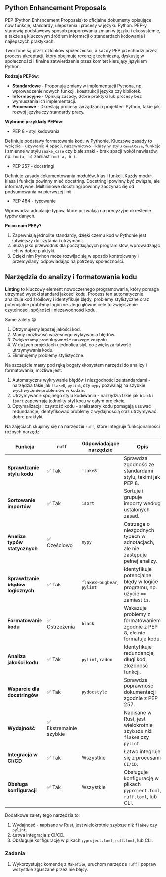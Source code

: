 ## Python Enhancement Proposals

PEP (Python Enhancement Proposals) to oficjalne dokumenty opisujące now funkcje, standardy, ulepszenia i procesy w języku Python. PEP-y stanowią podstawowy sposób proponowania zmian w języku i ekosystemie, a także są kluczowym źródłem informacji o standardach kodowania i najlepszych praktykach.

Tworzone są przez członków społeczności, a każdy PEP przechodzi przez process akceptacji, który obejmuje recenzję techniczną, dyskusję w społeczności i finalne zatwierdzenie przez komitet kierujący językiem Python.

**Rodzaje PEPów**:

- **Standardowe** - Proponują zmiany w implementacji Pythona, np. wprowadzenie nowych funkcji, konstrukcji języka czy bibliotek.
- **Informacyjne** - Opisują zasady, dobre praktyki lub procesy bez wymuszania ich implementacji.
- **Procesowe** - Określają procesy zarządzania projektem Python, takie jak rozwój języka czy standardy pracy.

**Wybrane przykłady PEPów**:

- PEP 8 - styl kodowania

Definiuje podstawy formatowania kodu w Pythonie. Kluczowe zasady to wcięcia - używanie 4 spacji, nazewnictwo - klasy w stylu `CamelCase`, funkcje i zmienne w stylu `snake_case` czy białe znaki - brak spacji wokół nawiasów, np. `foo(a, b)` zamiast `foo( a, b )`.

- PEP 257 - docstringi

Definiuje zasady dokumentowania modułów, klas i funkcji. Każdy moduł, klasa i funkcja powinny mieć docstring. Docstringi powinny być zwięzłe, ale informatywne. Multiliniowe docstringi powinny zaczynać się od podsumowania na pierwszej linii.

- PEP 484 - typowanie

Wprowadza adnotacje typów, które pozwalają na precyzyjne określenie typów danych.

**Po co nam PEPy?**

1. Zapewniają jednolite standardy, dzięki czemu kod w Pythonie jest łatwiejszy do czytania i utrzymania.
2. Służą jako przewodnik dla początkujących programistów, wprowadzając ich w dobre praktyki.
3. Dzięki nim Python może rozwijać się w sposób kontrolowany i przemyślany, odpowiadając na potrzeby społeczności.

## Narzędzia do analizy i formatowania kodu

**Linting** to kluczowy element nowoczesnego programowania, który pomaga utrzymać wysoki standard jakości kodu. Process ten automatycznie analizuje kod źródłowy i identyfikuje błędy, problemy stylistyczne oraz potencjalne problemy logiczne. Jego główne cele to zwiększenie czytelności, spójności i niezawodności kodu.

Same zalety 😁

1. Otrzymujemy lepszej jakości kod.
2. Mamy możliwość wczesnego wykrywania błędów.
3. Zwiększamy produktywność naszego zespołu.
4. W dużych projektach ujednolica styl, co zwiększa łatwość utrzymywania kodu.
5. Eliminujemy problemy stylistyczne.

Na szczęście mamy pod ręką bogaty ekosystem narzędzi do analizy i formatowania, możliwe jest:

1. Automatyczne wykrywanie błędów i niezgodności ze standardami - narzędzia takie jak `flake8`, `pylint`, czy `mypy` pozwalają na szybkie wychwycenie problemów w kodzie.
2. Utrzymywanie spójnego stylu kodowania - narzędzia takie jak `black` i `isort` zapewniają jednolity styl kodu w całym projekcie.
3. Optymalizacja i czystość kodu - analizatory kodu pomagają usuwać redundancje, identyfikować problemy z wydajnością oraz utrzymywać dobre praktyki.

Na zajęciach skupimy się na narzędziu `ruff`, które integruje funkcjonalności różnych narzędzi:

| **Funkcja**                       | **`ruff`**              | **Odpowiadające narzędzie** | **Opis**                                                                        |
| --------------------------------- | ----------------------- | --------------------------- | ------------------------------------------------------------------------------- |
| **Sprawdzanie stylu kodu**        | ✅ Tak                  | `flake8`                    | Sprawdza zgodność ze standardami stylu, takimi jak PEP 8.                       |
| **Sortowanie importów**           | ✅ Tak                  | `isort`                     | Sortuje i grupuje importy według ustalonych zasad.                              |
| **Analiza typów statycznych**     | ✅ Częściowo            | `mypy`                      | Ostrzega o niezgodnych typach w adnotacjach, ale nie zastępuje pełnej analizy.  |
| **Sprawdzanie błędów logicznych** | ✅ Tak                  | `flake8-bugbear`, `pylint`  | Identyfikuje potencjalne błędy w logice programu, np. użycie `==` zamiast `is`. |
| **Formatowanie kodu**             | ✅ Ostrzeżenia          | `black`                     | Wskazuje problemy z formatowaniem zgodnie z PEP 8, ale nie formatuje kodu.      |
| **Analiza jakości kodu**          | ✅ Tak                  | `pylint`, `radon`           | Identyfikuje redundancje, długi kod, złożoność funkcji.                         |
| **Wsparcie dla docstringów**      | ✅ Tak                  | `pydocstyle`                | Sprawdza poprawność dokumentacji zgodnie z PEP 257.                             |
| **Wydajność**                     | ✅ Ekstremalnie szybkie |                             | Napisane w Rust, jest wielokrotnie szybsze niż `flake8` czy `pylint`.           |
| **Integracja w CI/CD**            | ✅ Tak                  | Wszystkie                   | Łatwo integruje się z procesami `CI/CD`.                                        |
| **Obsługa konfiguracji**          | ✅ Tak                  | Wszystkie                   | Obsługuje konfigurację w plikach `pyproject.toml`, `ruff.toml`, lub CLI.        |

Dodatkowe zalety tego narzędzia to:

1. Wydajność - napisane w Rust, jest wielokrotnie szybsze niż `flake8` czy `pylint`.
2. Łatwa integracja z CI/CD.
3. Obsługuje konfigurację w plikach `pyproject.toml`, `ruff.toml`, lub CLI.

### Zadania

1. Wykorzystując komendę z `Makefile`, uruchom narzędzie `ruff` i popraw wszystkie zgłaszane przez nie błędy.
